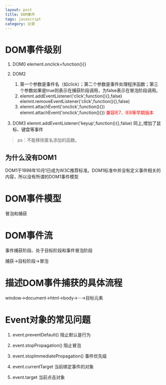 ```yaml
---
layout: post
title: DOM事件
tags: javascript
category: 记录
---
```


# DOM事件级别

1. DOM0 element.onclick=function(){}

2. DOM2 
	1. 第一个参数是事件名（如click）；第二个参数是事件处理程序函数；第三个参数如果是true则表示在捕获阶段调用，为false表示在冒泡阶段调用。
	2. elemnt.addEventListener('click',function(){},false) elemnt.removeEventListener('click',function(){},false)
	3. elemnt.attachEvent('onclick',function(){}) elemnt.attachEvent('onclick',function(){}) <font color="#f00">兼容IE7、IE8等早期版本</font>

3. DOM3 elemnt.addEventListener('keyup',function(){},false) 同上,增加了鼠标、键盘等事件

> ps：不能移除匿名添加的函数。

## 为什么没有DOM1

DOM1于1998年10月1日成为W3C推荐标准。DOM1标准中并没有定义事件相关的内容，所以没有所谓的DOM1事件模型

# DOM事件模型

冒泡和捕获

# DOM事件流

事件捕获阶段、处于目标阶段和事件冒泡阶段

捕获->目标阶段->冒泡


# 描述DOM事件捕获的具体流程

window->document->html->body->···->目标元素

# Event对象的常见问题

1. event.preventDefault() 阻止默认是行为

2. event.stopPropagation()  阻止冒泡

3. event.stoplmmediatePropagation() 事件优先级

4. event.currentTarget 当前绑定事件的对象

5. event.target 当前点击对象
